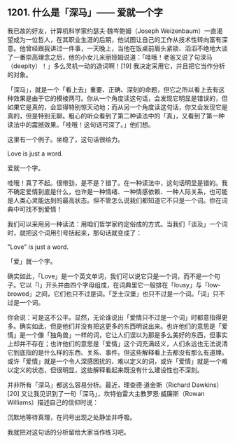## 1201. 什么是「深马」—— 爱就一个字

我已故的好友，计算机科学家约瑟夫·魏岑鲍姆（Joseph Weizenbaum）一直渴望成为一位哲人，在其职业生涯的后期，他试图让自己的工作从技术性转向富有深意。他曾经跟我讲过一件事，一天晚上，当他在饭桌前眉头紧锁、滔滔不绝地大谈了一番崇高理念之后，他的小女儿米丽娅姆说道：「哇哦！老爸又说了句深马（deepity）！」多么灵机一动的造词啊！[19] 我决定采用它，并且把它当作分析的对象。

「深马」，就是一个「看上去」重要、正确、深刻的命题，但它之所以看上去有这种效果是由于它的模棱两可。你从一个角度读这句话，会发现它明显是错误的，但如果它是真的，会显得特别惊天动地；而从另一个角度读这句话，你又会发现它是真的，但是特别无聊。粗心的听众看到了第二种读法中的「真」，又看到了第一种读法中的震撼效果。「哇哦！这句话可深了。」他们想。

这里有一个例子。坐稳了，这句话很给力。

Love is just a word.

爱就一个字。

哇哦！真了不起。很带劲，是不是？错了。在一种读法中，这句话明显是错的。我不确定爱情到底是什么，也许是一种情绪、一种情感依赖、一种人际关系，也可能是人类心灵能达到的最高状态。但不管怎么说我们都知道它不只是一个词。你在词典中可找不到爱情！

我们可以采用另一种读法：用咱们哲学家约定俗成的方式。当我们「谈及」一个词时，就把这个词用引号括起来，那句话就变成了：

"Love" is just a word.

「爱」就一个字。

确实如此，「Love」是一个英文单词，我们可以说它只是一个词，而不是一个句子。它以「l」开头并由四个字母组成，在词典里它一般排在「lousy」与「low-browed」之间，它们也只不过是词。「芝士汉堡」也只不过是一个词。「词」只不过是一个词。

你会说：可是这不公平。显然，无论谁说出「爱情只不过是一个词」时都意指得更多。确实如此，但是他们并没有把这更多的东西明说出来。也许他们的意思是「爱情」是一个像「独角兽」一样的词，它让人们误以为那是多么美好的东西，但事实上却并不存在；也许他们的意思是「爱情」这个词充满歧义，人们永远也无法说清它到底指的是什么样的东西、关系、事件。但这些解释看上去都没有那么有道理。或许「爱情」就是一个令人深感困扰的、难以定义的词，或许「爱情」就是一个难以定义的状态，但很明显，这些解释看起来既没有什么建设性也不深刻。

并非所有「深马」都这么容易分析。最近，理查德·道金斯（Richard Dawkins）[20] 又让我见识到了一句「深马」，坎特伯雷大主教罗恩·威廉斯（Rowan Williams）描述自己的信仰时说：

沉默地等待真理，在问号出现之处静坐并呼吸。

我就把对这句话的分析留给大家当作练习吧。